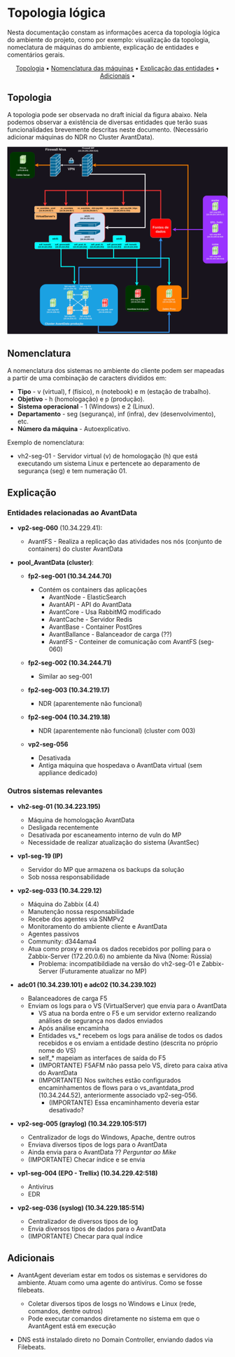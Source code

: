 # Topologia lógica
Nesta documentação constam as informações acerca da topologia lógica do ambiente do projeto, como por exemplo: visualização da topologia, nomeclatura de máquinas do ambiente, explicação de entidades e comentários gerais.

<p align="center">
  <a href="#topologia">Topologia</a> •
  <a href="#nomenclatura">Nomenclatura das máquinas</a> •
  <a href="#explicação">Explicação das entidades</a> •
  <a href="#adicionais">Adicionais</a> •
</p>

## Topologia

A topologia pode ser observada no draft inicial da figura abaixo. Nela podemos observar a existência de diversas entidades que terão suas funcionalidades brevemente descritas neste documento. (Necessário adicionar máquinas do NDR no Cluster AvantData).

![Topologia lógica](images/Topologia_AvantData.jpeg)

## Nomenclatura

A nomenclatura dos sistemas no ambiente do cliente podem ser mapeadas a partir de uma combinação de caracters divididos em:

* **Tipo** - v (virtual), f (físico), n (notebook) e m (estação de trabalho).
* **Objetivo** - h (homologação) e p (produção).
* **Sistema operacional** - 1 (Windows) e 2 (Linux).
* **Departamento** - seg (segurança), inf (infra), dev (desenvolvimento), etc.
* **Número da máquina** - Autoexplicativo.

Exemplo de nomenclatura:
* vh2-seg-01 - Servidor virtual (v) de homologação (h) que está executando um sistema Linux e pertencete ao deparamento de segurança (seg) e tem numeração 01.

## Explicação

### Entidades relacionadas ao AvantData

* **vp2-seg-060** (10.34.229.41):
    * AvantFS - Realiza a replicação das atividades nos nós (conjunto de containers) do cluster AvantData

* **pool_AvantData (cluster)**:

    * **fp2-seg-001 (10.34.244.70)**
        * Contém os containers das aplicações 
            * AvantNode - ElasticSearch
            * AvantAPI  - API do AvantData
            * AvantCore - Usa RabbitMQ modificado
            * AvantCache - Servidor Redis
            * AvantBase - Container PostGres
            * AvantBallance - Balanceador de carga (??)
            * AvantFS - Conteiner de comunicação com AvantFS (seg-060)

    * **fp2-seg-002 (10.34.244.71)**
        * Similar ao seg-001

    * **fp2-seg-003 (10.34.219.17)**
        * NDR (aparentemente não funcional)

    * **fp2-seg-004 (10.34.219.18)**
        * NDR (aparentemente não funcional) (cluster com 003)

    * **vp2-seg-056**
        * Desativada
        * Antiga máquina que hospedava o AvantData virtual (sem appliance dedicado)

### Outros sistemas relevantes

* **vh2-seg-01 (10.34.223.195)**
    * Máquina de homologação AvantData
    * Desligada recentemente
    * Desativada por escaneamento interno de vuln do MP
    * Necessidade de realizar atualização do sistema (AvantSec)

* **vp1-seg-19 (IP)**
    * Servidor do MP que armazena os backups da solução
    * Sob nossa responsabilidade

* **vp2-seg-033 (10.34.229.12)**
    * Máquina do Zabbix (4.4)
    * Manutenção nossa responsabilidade
    * Recebe dos agentes via SNMPv2
    * Monitoramento do ambiente cliente e AvantData
    * Agentes passivos
    * Community: d344ama4
    *  Atua como proxy e envia os dados recebidos por polling para o Zabbix-Server (172.20.0.6) no ambiente da Niva (Nome: Rússia)
        * Problema: incompatibildiade na versão do vh2-seg-01 e Zabbix-Server (Futuramente atualizar no MP)

* **adc01 (10.34.239.101) e adc02 (10.34.239.102)**
    * Balanceadores de carga F5
    * Enviam os logs para o VS (VirtualServer) que envia para o AvantData
        * VS atua na borda entre o F5 e um servidor externo realizando análises de segurança nos dados enviados
        * Após análise encaminha 
        * Entidades vs_* recebem os logs para análise de todos os dados recebidos e os enviam a entidade destino (descrita no próprio nome do VS)
        * self_* mapeiam as interfaces de saída do F5
        * (IMPORTANTE) F5AFM não passa pelo VS, direto para caixa ativa do AvantData
        * (IMPORTANTE) Nos switches estão configurados encaminhamentos de flows para o vs_avantdata_prod (10.34.244.52), anteriormente associado vp2-seg-056. 
            * (IMPORTANTE) Essa encaminhamento deveria estar desativado?

* **vp2-seg-005 (graylog) (10.34.229.105:517)**
    * Centralizador de logs do Windows, Apache, dentre outros
    * Enviava diversos tipos de logs para o AvantData
    * Ainda envia para o AvantData ?? *Perguntar ao Mike*
    * (IMPORTANTE) Checar índice e se envia

* **vp1-seg-004 (EPO - Trellix) (10.34.229.42:518)**
    * Antivírus
    * EDR

* **vp2-seg-036 (syslog) (10.34.229.185:514)**
    * Centralizador de diversos tipos de log
    * Envia diversos tipos de dados para o AvantData
    * (IMPORTANTE) Checar para qual índice

## Adicionais

* AvantAgent deveriam estar em todos os sistemas e servidores do ambiente. Atuam como uma agente do antivírus. Como se fosse filebeats.
    * Coletar diversos tipos de losgs no Windows e Linux (rede, comandos, dentre outros)
    * Pode executar comandos diretamente no sistema em que o AvantAgent está em execução

* DNS está instalado direto no Domain Controller, enviando dados via Filebeats.
